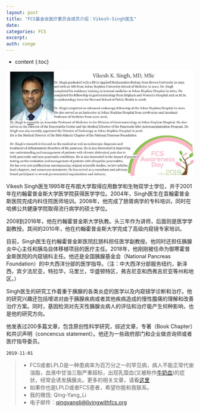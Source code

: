 ```yaml
---
layout: post
title: "FCS基金会医疗委员会成员介绍：Vikesh-Singh医生"
date:
categories: FCS
excerpt:
auth: conge
---
```

* content
{:toc}

![](/assets/images/FCS/118382-0c01c54b596ddb6c.png)

Vikesh Singh医生1995年在布朗大学取得应用数学和生物双学士学位，并于2001年在约翰霍普金斯大学医学院获得医学学位。2004年，Singh医生在袁翰霍普金斯医院完成内科住院医师培训。2008年，他完成了肠胃病学的专科培训，同时在哈佛公共健康学院取得流行病学的硕士学位。

2008到2016年，他在约翰霍普金斯大学执教。头三年作为讲师，后面则是医学学副教授。其间的2010年，他在约翰霍普金斯大学完成了高级内窥镜专家培训。

目前，Singh医生在约翰霍普金斯医院肛肠科担任医学副教授。他同时还担任胰腺炎中心主任和胰岛自体移植项目的医疗主任。2018年，他刚刚被任命为御寒霍普金斯医院的内窥镜科主任。他还是全国胰腺基金会（National Pancreas Foundation）的中大西洋分部的医学指导。（注：中大西洋分部服务纽约，新泽西，宾夕法尼亚，特拉华，马里兰，华盛顿特区，弗吉尼亚和西弗吉尼亚等州和地区。）

Singh医生的研究工作着重于胰腺的各类炎症的医学以及内窥镜学诊断和治疗。他的研究兴趣还包括增进对由于胰腺疾病或者其他疾病造成的慢性腹痛的理解和改善治疗方案。同时，基因检测对先天性胰腺炎病人的评估和治疗能产生何种影响，也是他的研究方向。

他发表过200多篇文章，包含原创性科学研究，综述文章，专著（Book Chapter）和共识声明（concencus statement）。他还为一些政府部门和企业做咨询师或者医疗指导委员。

```
2019-11-01
```

> * FCS或者LPLD是一种患病率为百万分之一的罕见病，病人不能正常代谢油脂，血液中甘油三脂严重超标，出现乳糜血(又被称作[牛奶血](https://www.jianshu.com/p/4cba7c3cabf6))的症状，经常会诱发胰腺炎。更多的相关文章，请看[这里](https://www.jianshu.com/nb/8793129)
> * 如果你也是LPLD或者FCS患者，希望你能和我联系。
> * 我的微信: Qing-Yang_Li
> * 电子邮件：qingyangli@livingwithfcs.org
